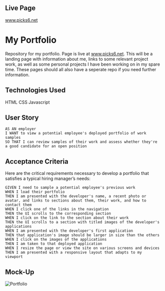 ## Live Page

www.picks6.net

# My Portfolio

Repository for my portfolio. Page is live at www.picks6.net. This will be a landing page with information about me,
links to some relevant project work, as well as some personal projects I have been working on in my spare time.
These pages should all also have a seperate repo if you need further information.

## Technologies Used
HTML
CSS
Javascript



## User Story

```
AS AN employer
I WANT to view a potential employee's deployed portfolio of work samples
SO THAT I can review samples of their work and assess whether they're a good candidate for an open position
```


## Acceptance Criteria

Here are the critical requirements necessary to develop a portfolio that satisfies a typical hiring manager’s needs:

```
GIVEN I need to sample a potential employee's previous work
WHEN I load their portfolio
THEN I am presented with the developer's name, a recent photo or avatar, and links to sections about them, their work, and how to contact them
WHEN I click one of the links in the navigation
THEN the UI scrolls to the corresponding section
WHEN I click on the link to the section about their work
THEN the UI scrolls to a section with titled images of the developer's applications
WHEN I am presented with the developer's first application
THEN that application's image should be larger in size than the others
WHEN I click on the images of the applications
THEN I am taken to that deployed application
WHEN I resize the page or view the site on various screens and devices
THEN I am presented with a responsive layout that adapts to my viewport
```


## Mock-Up

![Portfolio](https://user-images.githubusercontent.com/95437073/154206796-59f714f7-8c9c-4399-8e83-f9c3e8148b68.PNG)


